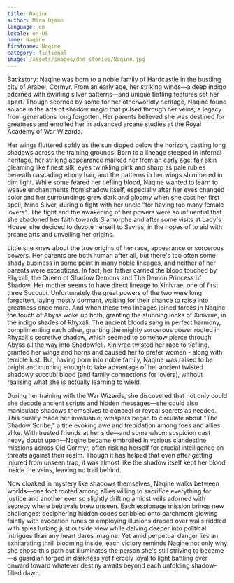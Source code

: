 ```yaml
---
title: Naqine
author: Mira Ojamo
language: en
locale: en-US
name: Naqine
firstname: Naqine
category: fictional
image: /assets/images/dnd_stories/Naqine.jpg
---
```


Backstory:
Naqine was born to a noble family of Hardcastle in the bustling city of Arabel, Cormyr. From an early age, her striking wings—a deep indigo adorned with swirling silver patterns—and unique tiefling features set her apart. Though scorned by some for her otherworldly heritage, Naqine found solace in the arts of shadow magic that pulsed through her veins, a legacy from generations long forgotten. Her parents believed she was destined for greatness and enrolled her in advanced arcane studies at the Royal Academy of War Wizards.

Her wings fluttered softly as the sun dipped below the horizon, casting long shadows across the training grounds. Born to a lineage steeped in infernal heritage, her striking appearance marked her from an early age: fair skin gleaming like finest silk, eyes twinkling pink and sharp as pale rubies beneath cascading ebony hair, and the patterns in her wings shimmered in dim light. While some feared her tiefling blood, Naqine wanted to learn to weave enchantments from shadow itself, especially after her eyes changed color and her surroundings grew dark and gloomy when she cast her first spell, Mind Sliver, during a fight with her uncle "for having too many female lovers". The fight and the awakening of her powers were so influential that she abadoned her faith towards Siamorphe and after some visits at Lady's House, she decided to devote herself to Savras, in the hopes of  to aid with arcane arts and unveiling her origins.

Little she knew about the true origins of her race, appearance or sorcerous powers. Her parents are both human after all, but there's too often some shady business in some point in many noble lineages, and neither of her parents were exceptions. In fact, her father carried the blood touched by Rhyxali, the Queen of Shadow Demons and The Demon Princess of Shadow. Her mother seems to have direct lineage to Xinivrae, one of first three Succubi. Unfortunately the great powers of the two were long forgotten, laying mostly dormant, waiting for their chance to raise into greatness once more. And when these two lineages joined forces in Naqine, the touch of Abyss woke up both, granting the stunning looks of Xinivrae, in the indigo shades of Rhyxali. The ancient bloods sang in perfect harmony, complimenting each other, granting the mighty sorcerous power rooted in Rhyxali's secretive shadow, which seemed to somehow pierce through Abyss all the way into Shadowfell. Xinivrae twisted her race to tiefling, granted her wings and horns and caused her to prefer women - along with terrible lust. But, having born into noble family, Naqine was raised to be bright and cunning enough to take advantage of her ancient twisted shadowy succubi blood (and family connections for lovers), without realising what she is actually learning to wield.

During her training with the War Wizards, she discovered that not only could she decode ancient scripts and hidden messages—she could also manipulate shadows themselves to conceal or reveal secrets as needed. This duality made her invaluable; whispers began to circulate about "The Shadow Scribe," a title evoking awe and trepidation among foes and allies alike. With trusted friends at her side—and some whom suspicion cast heavy doubt upon—Naqine became embroiled in various clandestine missions across Old Cormyr, often risking herself for crucial intelligence on threats against their realm. Though it has helped that even after getting injured from unseen trap, it was almost like the shadow itself kept her blood inside the veins, leaving no trail behind.

Now cloaked in mystery like shadows themselves, Naqine walks between worlds—one foot rooted among allies willing to sacrifice everything for justice and another ever so slightly drifting amidst veils adorned with secrecy where betrayals brew unseen. Each espionage mission brings new challenges: deciphering hidden codes scribbled onto parchment glowing faintly with evocation runes or employing illusions draped over walls riddled with spies lurking just outside view while delving deeper into political intrigues than any heart dares imagine. Yet amid perpetual danger lies an exhilarating thrill blooming inside; each victory reminds Naqine not only why she chose this path but illuminates the person she's still striving to become—a guardian forged in darkness yet fiercely loyal to light battling ever onward toward whatever destiny awaits beyond each unfolding shadow-filled dawn.